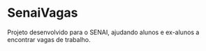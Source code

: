 # SenaiVagas
Projeto desenvolvido para o SENAI, ajudando alunos e ex-alunos a encontrar vagas de trabalho.
